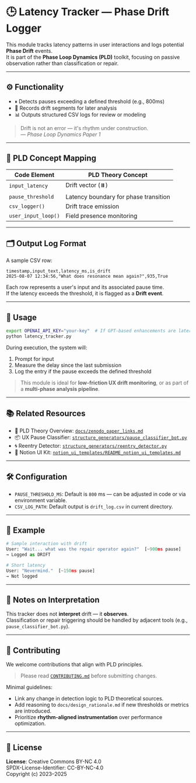 # 🕒 Latency Tracker — Phase Drift Logger

This module tracks latency patterns in user interactions and logs potential **Phase Drift** events.  
It is part of the **Phase Loop Dynamics (PLD)** toolkit, focusing on passive observation rather than classification or repair.

---

## ⚙️ Functionality

- ⏸ Detects pauses exceeding a defined threshold (e.g., 800ms)
- 🧠 Records drift segments for later analysis
- 📊 Outputs structured CSV logs for review or modeling

> Drift is not an error — it's rhythm under construction.  
> — *Phase Loop Dynamics Paper 1*

---

## 🧬 PLD Concept Mapping

| Code Element     | PLD Theory Concept     |
|------------------|------------------------|
| `input_latency`  | Drift vector (⏸️)       |
| `pause_threshold`| Latency boundary for phase transition |
| `csv_logger()`   | Drift trace emission   |
| `user_input_loop()` | Field presence monitoring |

---

## 🗂 Output Log Format

A sample CSV row:

```csv
timestamp,input_text,latency_ms,is_drift
2025-08-07 12:34:56,"What does resonance mean again?",935,True
```

Each row represents a user's input and its associated pause time.  
If the latency exceeds the threshold, it is flagged as a **Drift event**.

---

## 🚀 Usage

```bash
export OPENAI_API_KEY="your-key"  # If GPT-based enhancements are later added
python latency_tracker.py
```

During execution, the system will:

1. Prompt for input
2. Measure the delay since the last submission
3. Log the entry if the pause exceeds the defined threshold

> This module is ideal for **low-friction UX drift monitoring**, or as part of a **multi-phase analysis pipeline**.

---

## 📚 Related Resources

- 📘 PLD Theory Overview: [`docs/zenodo_paper_links.md`](../docs/zenodo_paper_links.md)
- 📦 UX Pause Classifier: [`structure_generators/pause_classifier_bot.py`](./pause_classifier_bot.py)
- 🌀 Reentry Detector: [`structure_generators/reentry_detector.py`](./reentry_detector.py)
- 🧩 Notion UI Kit: [`notion_ui_templates/README_notion_ui_templates.md`](../notion_ui_templates/README_notion_ui_templates.md)

---

## 🛠️ Configuration

- `PAUSE_THRESHOLD_MS`: Default is `800` ms — can be adjusted in code or via environment variable.
- `CSV_LOG_PATH`: Default output is `drift_log.csv` in current directory.

---

## 🧪 Example

```python
# Sample interaction with drift
User: "Wait... what was the repair operator again?"  [~900ms pause]
→ Logged as DRIFT

# Short latency
User: "Nevermind."  [~150ms pause]
→ Not logged
```

---

## 🧠 Notes on Interpretation

This tracker does not **interpret** drift — it **observes**.  
Classification or repair triggering should be handled by adjacent tools (e.g., `pause_classifier_bot.py`).

---

## 🤝 Contributing

We welcome contributions that align with PLD principles.

> Please read [`CONTRIBUTING.md`](../CONTRIBUTING.md) before submitting changes.

Minimal guidelines:

- Link any change in detection logic to PLD theoretical sources.
- Add reasoning to `docs/design_rationale.md` if new thresholds or metrics are introduced.
- Prioritize **rhythm-aligned instrumentation** over performance optimization.

---

## 📜 License

**License**: Creative Commons BY-NC 4.0  
SPDX-License-Identifier: CC-BY-NC-4.0  
Copyright (c) 2023–2025  
